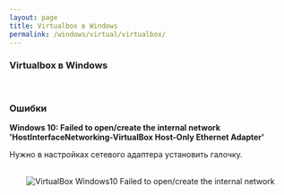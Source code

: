 ```yaml
---
layout: page
title: Virtualbox в Windows
permalink: /windows/virtual/virtualbox/
---
```



### Virtualbox в Windows




<br/>

### Ошибки

**Windows 10: Failed to open/create the internal network 'HostInterfaceNetworking-VirtualBox Host-Only Ethernet Adapter'**

Нужно в настройках сетевого адаптера установить галочку.

<br/>

<div align="center">
	<img src="http://storage4.static.itmages.ru/i/16/0620/h_1466416849_8815441_97419ed5ea.png" alt="VirtualBox Windows10 Failed to open/create the internal network" border="0" />
</div>
